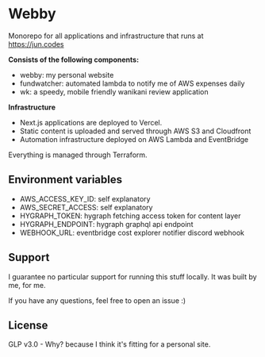 # Webby

Monorepo for all applications and infrastructure that runs at https://jun.codes

**Consists of the following components:**

- webby: my personal website
- fundwatcher: automated lambda to notify me of AWS expenses daily
- wk: a speedy, mobile friendly wanikani review application

**Infrastructure**

- Next.js applications are deployed to Vercel.
- Static content is uploaded and served through AWS S3 and Cloudfront
- Automation infrastructure deployed on AWS Lambda and EventBridge

Everything is managed through Terraform.

## Environment variables

- AWS_ACCESS_KEY_ID: self explanatory
- AWS_SECRET_ACCESS: self explanatory
- HYGRAPH_TOKEN: hygraph fetching access token for content layer
- HYGRAPH_ENDPOINT: hygraph graphql api endpoint
- WEBHOOK_URL: eventbridge cost explorer notifier discord webhook

## Support

I guarantee no particular support for running this stuff locally. It was built by me, for me.

If you have any questions, feel free to open an issue :)

## License

GLP v3.0 - Why? because I think it's fitting for a personal site.
